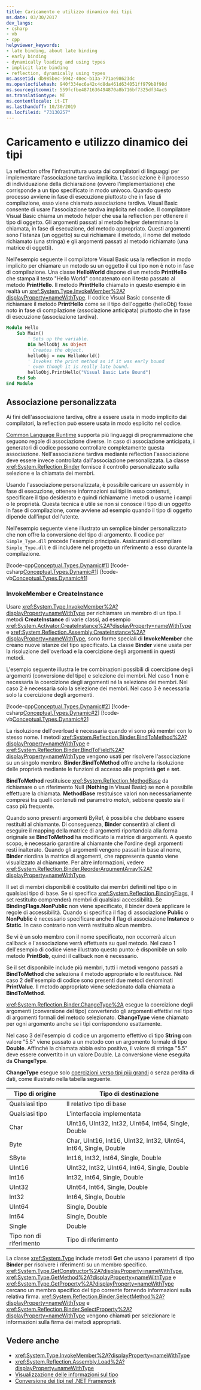 ```yaml
---
title: Caricamento e utilizzo dinamico dei tipi
ms.date: 03/30/2017
dev_langs:
- csharp
- vb
- cpp
helpviewer_keywords:
- late binding, about late binding
- early binding
- dynamically loading and using types
- implicit late binding
- reflection, dynamically using types
ms.assetid: db985bec-5942-40ec-b13a-771ae98623dc
ms.openlocfilehash: 940f334ec6a42c4d8da461d634051ff979b8f98d
ms.sourcegitcommit: 559fcfbe4871636494870a8b716bf7325df34ac5
ms.translationtype: MT
ms.contentlocale: it-IT
ms.lasthandoff: 10/30/2019
ms.locfileid: "73130257"
---
```

# <a name="dynamically-loading-and-using-types"></a>Caricamento e utilizzo dinamico dei tipi
La reflection offre l'infrastruttura usata dai compilatori di linguaggi per implementare l'associazione tardiva implicita. L'associazione è il processo di individuazione della dichiarazione (ovvero l'implementazione) che corrisponde a un tipo specificato in modo univoco. Quando questo processo avviene in fase di esecuzione piuttosto che in fase di compilazione, esso viene chiamato associazione tardiva. Visual Basic consente di usare l'associazione tardiva implicita nel codice. Il compilatore Visual Basic chiama un metodo helper che usa la reflection per ottenere il tipo di oggetto. Gli argomenti passati al metodo helper determinano la chiamata, in fase di esecuzione, del metodo appropriato. Questi argomenti sono l'istanza (un oggetto) su cui richiamare il metodo, il nome del metodo richiamato (una stringa) e gli argomenti passati al metodo richiamato (una matrice di oggetti).  
  
 Nell'esempio seguente il compilatore Visual Basic usa la reflection in modo implicito per chiamare un metodo su un oggetto il cui tipo non è noto in fase di compilazione. Una classe **HelloWorld** dispone di un metodo **PrintHello** che stampa il testo "Hello World" concatenato con il testo passato al metodo **PrintHello**. Il metodo **PrintHello** chiamato in questo esempio è in realtà un <xref:System.Type.InvokeMember%2A?displayProperty=nameWithType>. Il codice Visual Basic consente di richiamare il metodo **PrintHello** come se il tipo dell'oggetto (helloObj) fosse noto in fase di compilazione (associazione anticipata) piuttosto che in fase di esecuzione (associazione tardiva).  
  
```vb
Module Hello  
    Sub Main()  
        ' Sets up the variable.  
        Dim helloObj As Object  
        ' Creates the object.  
        helloObj = new HelloWorld()  
        ' Invokes the print method as if it was early bound  
        ' even though it is really late bound.  
        helloObj.PrintHello("Visual Basic Late Bound")  
    End Sub  
End Module  
```  
  
## <a name="custom-binding"></a>Associazione personalizzata  
 Ai fini dell'associazione tardiva, oltre a essere usata in modo implicito dai compilatori, la reflection può essere usata in modo esplicito nel codice.  
  
 [Common Language Runtime](../../standard/clr.md) supporta più linguaggi di programmazione che seguono regole di associazione diverse. In caso di associazione anticipata, i generatori di codice possono controllare completamente questa associazione. Nell'associazione tardiva mediante reflection l'associazione deve essere invece controllata dall'associazione personalizzata. La classe <xref:System.Reflection.Binder> fornisce il controllo personalizzato sulla selezione e la chiamata dei membri.  
  
 Usando l'associazione personalizzata, è possibile caricare un assembly in fase di esecuzione, ottenere informazioni sui tipi in esso contenuti, specificare il tipo desiderato e quindi richiamarne i metodi o usarne i campi o le proprietà. Questa tecnica è utile se non si conosce il tipo di un oggetto in fase di compilazione, come avviene ad esempio quando il tipo di oggetto dipende dall'input dell'utente.  
  
 Nell'esempio seguente viene illustrato un semplice binder personalizzato che non offre la conversione del tipo di argomento. Il codice per `Simple_Type.dll` precede l'esempio principale. Assicurarsi di compilare `Simple_Type.dll` e di includere nel progetto un riferimento a esso durante la compilazione.  
  
 [!code-cpp[Conceptual.Types.Dynamic#1](../../../samples/snippets/cpp/VS_Snippets_CLR/conceptual.types.dynamic/cpp/source1.cpp#1)]
 [!code-csharp[Conceptual.Types.Dynamic#1](../../../samples/snippets/csharp/VS_Snippets_CLR/conceptual.types.dynamic/cs/source1.cs#1)]
 [!code-vb[Conceptual.Types.Dynamic#1](../../../samples/snippets/visualbasic/VS_Snippets_CLR/conceptual.types.dynamic/vb/source1.vb#1)]  
  
### <a name="invokemember-and-createinstance"></a>InvokeMember e CreateInstance  
 Usare <xref:System.Type.InvokeMember%2A?displayProperty=nameWithType> per richiamare un membro di un tipo. I metodi **CreateInstance** di varie classi, ad esempio <xref:System.Activator.CreateInstance%2A?displayProperty=nameWithType> e <xref:System.Reflection.Assembly.CreateInstance%2A?displayProperty=nameWithType>, sono forme speciali di **InvokeMember** che creano nuove istanze del tipo specificato. La classe **Binder** viene usata per la risoluzione dell'overload e la coercizione degli argomenti in questi metodi.  
  
 L'esempio seguente illustra le tre combinazioni possibili di coercizione degli argomenti (conversione del tipo) e selezione dei membri. Nel caso 1 non è necessaria la coercizione degli argomenti né la selezione dei membri. Nel caso 2 è necessaria solo la selezione dei membri. Nel caso 3 è necessaria solo la coercizione degli argomenti.  
  
 [!code-cpp[Conceptual.Types.Dynamic#2](../../../samples/snippets/cpp/VS_Snippets_CLR/conceptual.types.dynamic/cpp/source2.cpp#2)]
 [!code-csharp[Conceptual.Types.Dynamic#2](../../../samples/snippets/csharp/VS_Snippets_CLR/conceptual.types.dynamic/cs/source2.cs#2)]
 [!code-vb[Conceptual.Types.Dynamic#2](../../../samples/snippets/visualbasic/VS_Snippets_CLR/conceptual.types.dynamic/vb/source2.vb#2)]  
  
 La risoluzione dell'overload è necessaria quando vi sono più membri con lo stesso nome. I metodi <xref:System.Reflection.Binder.BindToMethod%2A?displayProperty=nameWithType> e <xref:System.Reflection.Binder.BindToField%2A?displayProperty=nameWithType> vengono usati per risolvere l'associazione su un singolo membro. **Binder.BindToMethod** offre anche la risoluzione delle proprietà mediante le funzioni di accesso alle proprietà **get** e **set**.  
  
 **BindToMethod** restituisce <xref:System.Reflection.MethodBase> da richiamare o un riferimento Null (**Nothing** in Visual Basic) se non è possibile effettuare la chiamata. **MethodBase** restituisce valori non necessariamente compresi tra quelli contenuti nel parametro *match*, sebbene questo sia il caso più frequente.  
  
 Quando sono presenti argomenti ByRef, è possibile che debbano essere restituiti al chiamante. Di conseguenza, **Binder** consentirà al client di eseguire il mapping della matrice di argomenti riportandola alla forma originale se **BindToMethod** ha modificato la matrice di argomenti. A questo scopo, è necessario garantire al chiamante che l'ordine degli argomenti resti inalterato. Quando gli argomenti vengono passati in base al nome, **Binder** riordina la matrice di argomenti, che rappresenta quanto viene visualizzato al chiamante. Per altre informazioni, vedere <xref:System.Reflection.Binder.ReorderArgumentArray%2A?displayProperty=nameWithType>.  
  
 Il set di membri disponibili è costituito dai membri definiti nel tipo o in qualsiasi tipo di base. Se si specifica <xref:System.Reflection.BindingFlags>, il set restituito comprenderà membri di qualsiasi accessibilità. Se **BindingFlags.NonPublic** non viene specificato, il binder dovrà applicare le regole di accessibilità. Quando si specifica il flag di associazione **Public** o **NonPublic** è necessario specificare anche il flag di associazione **Instance** o **Static**. In caso contrario non verrà restituito alcun membro.  
  
 Se vi è un solo membro con il nome specificato, non occorrerà alcun callback e l'associazione verrà effettuata su quel metodo. Nel caso 1 dell'esempio di codice viene illustrato questo punto: è disponibile un solo metodo **PrintBob**, quindi il callback non è necessario.  
  
 Se il set disponibile include più membri, tutti i metodi vengono passati a **BindToMethod** che seleziona il metodo appropriato e lo restituisce. Nel caso 2 dell'esempio di codice sono presenti due metodi denominati **PrintValue**. Il metodo appropriato viene selezionato dalla chiamata a **BindToMethod**.  
  
 <xref:System.Reflection.Binder.ChangeType%2A> esegue la coercizione degli argomenti (conversione del tipo) convertendo gli argomenti effettivi nel tipo di argomenti formali del metodo selezionato. **ChangeType** viene chiamato per ogni argomento anche se i tipi corrispondono esattamente.  
  
 Nel caso 3 dell'esempio di codice un argomento effettivo di tipo **String** con valore "5.5" viene passato a un metodo con un argomento formale di tipo **Double**. Affinché la chiamata abbia esito positivo, il valore di stringa "5.5" deve essere convertito in un valore Double. La conversione viene eseguita da **ChangeType**.  
  
 **ChangeType** esegue solo [coercizioni verso tipi più grandi](../../standard/base-types/type-conversion.md) o senza perdita di dati, come illustrato nella tabella seguente.  
  
|Tipo di origine|Tipo di destinazione|  
|-----------------|-----------------|  
|Qualsiasi tipo|Il relativo tipo di base|  
|Qualsiasi tipo|L'interfaccia implementata|  
|Char|UInt16, UInt32, Int32, UInt64, Int64, Single, Double|  
|Byte|Char, UInt16, Int16, UInt32, Int32, UInt64, Int64, Single, Double|  
|SByte|Int16, Int32, Int64, Single, Double|  
|UInt16|UInt32, Int32, UInt64, Int64, Single, Double|  
|Int16|Int32, Int64, Single, Double|  
|UInt32|UInt64, Int64, Single, Double|  
|Int32|Int64, Single, Double|  
|UInt64|Single, Double|  
|Int64|Single, Double|  
|Single|Double|  
|Tipo non di riferimento|Tipo di riferimento|  
  
 La classe <xref:System.Type> include metodi **Get** che usano i parametri di tipo **Binder** per risolvere i riferimenti su un membro specifico. <xref:System.Type.GetConstructor%2A?displayProperty=nameWithType>, <xref:System.Type.GetMethod%2A?displayProperty=nameWithType> e <xref:System.Type.GetProperty%2A?displayProperty=nameWithType> cercano un membro specifico del tipo corrente fornendo informazioni sulla relativa firma. <xref:System.Reflection.Binder.SelectMethod%2A?displayProperty=nameWithType> e <xref:System.Reflection.Binder.SelectProperty%2A?displayProperty=nameWithType> vengono chiamati per selezionare le informazioni sulla firma dei metodi appropriati.  
  
## <a name="see-also"></a>Vedere anche

- <xref:System.Type.InvokeMember%2A?displayProperty=nameWithType>
- <xref:System.Reflection.Assembly.Load%2A?displayProperty=nameWithType>
- [Visualizzazione delle informazioni sul tipo](viewing-type-information.md)
- [Conversione dei tipi nel .NET Framework](../../standard/base-types/type-conversion.md)
